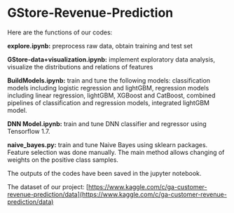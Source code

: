 # GStore-Revenue-Prediction

Here are the functions of our codes: 

**explore.ipynb:** preprocess raw data, obtain training and test set

**GStore-data+visualization.ipynb:** implement exploratory data analysis, visualize the distributions and relations of features

**BuildModels.ipynb:** train and tune the following models: classification models including logistic regression and lightGBM, regression models including linear regression, lightGBM, XGBoost and CatBoost, combined pipelines of classification and regression models, integrated lightGBM model.
 
**DNN Model.ipynb:** train and tune DNN classifier and regressor using Tensorflow 1.7.

**naive_bayes.py:** train and tune Naive Bayes using sklearn packages. Feature selection was done manually. The main method allows changing of weights on the positive class samples.

The outputs of the codes have been saved in the jupyter notebook.

The dataset of our project: [https://www.kaggle.com/c/ga-customer-revenue-prediction/data](https://www.kaggle.com/c/ga-customer-revenue-prediction/data)
